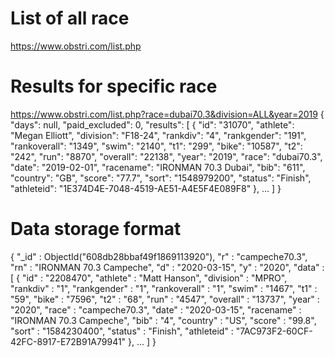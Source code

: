 # List of all race
https://www.obstri.com/list.php

# Results for specific race
https://www.obstri.com/list.php?race=dubai70.3&division=ALL&year=2019
{
    "days": null,
    "paid_excluded": 0,
    "results": [
        {
            "id": "31070",
            "athlete": "Megan Elliott",
            "division": "F18-24",
            "rankdiv": "4",
            "rankgender": "191",
            "rankoverall": "1349",
            "swim": "2140",
            "t1": "299",
            "bike": "10587",
            "t2": "242",
            "run": "8870",
            "overall": "22138",
            "year": "2019",
            "race": "dubai70.3",
            "date": "2019-02-01",
            "racename": "IRONMAN 70.3 Dubai",
            "bib": "611",
            "country": "GB",
            "score": "77.7",
            "sort": "1548979200",
            "status": "Finish",
            "athleteid": "1E374D4E-7048-4519-AE51-A4E5F4E089F8"
        },
        ...
    ]
}

# Data storage format
{
	"_id" : ObjectId("608db28bbaf49f1869113920"),
	"r" : "campeche70.3",
	"rn" : "IRONMAN 70.3 Campeche",
	"d" : "2020-03-15",
	"y" : "2020",
	"data" : [
		{
			"id" : "2208470",
			"athlete" : "Matt Hanson",
			"division" : "MPRO",
			"rankdiv" : "1",
			"rankgender" : "1",
			"rankoverall" : "1",
			"swim" : "1467",
			"t1" : "59",
			"bike" : "7596",
			"t2" : "68",
			"run" : "4547",
			"overall" : "13737",
			"year" : "2020",
			"race" : "campeche70.3",
			"date" : "2020-03-15",
			"racename" : "IRONMAN 70.3 Campeche",
			"bib" : "4",
			"country" : "US",
			"score" : "99.8",
			"sort" : "1584230400",
			"status" : "Finish",
			"athleteid" : "7AC973F2-60CF-42FC-8917-E72B91A79941"
		},
        ...
    ]
}
